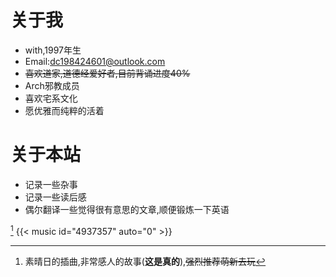 
# 关于我
- with,1997年生
- Email:dc198424601@outlook.com
- ~~喜欢道家,道德经爱好者,目前背诵进度40%~~
- Arch邪教成员
- 喜欢宅系文化
- 愿优雅而纯粹的活着

# 关于本站
- 记录一些杂事
- 记录一些读后感
- 偶尔翻译一些觉得很有意思的文章,顺便锻炼一下英语

[^1]
{{< music id="4937357" auto="0" >}}

[^1]:素晴日的插曲,非常感人的故事(**这是真的**),~~强烈推荐萌新去玩~~
